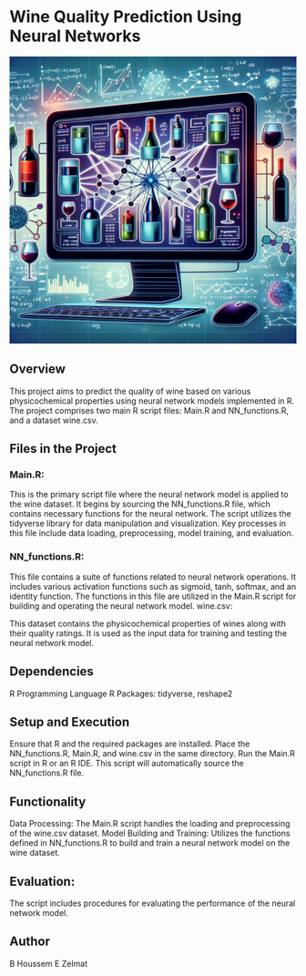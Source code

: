 # Wine Quality Prediction Using Neural Networks

![alt text](https://github.com/BheZelmat/Wine-Quality-Prediction-Using-Neural-Networks-from-Scratch-R-/blob/main/img0.png?raw=true)

## Overview
This project aims to predict the quality of wine based on various physicochemical properties using neural network models implemented in R. The project comprises two main R script files: Main.R and NN_functions.R, and a dataset wine.csv.

## Files in the Project
### Main.R:

This is the primary script file where the neural network model is applied to the wine dataset.
It begins by sourcing the NN_functions.R file, which contains necessary functions for the neural network.
The script utilizes the tidyverse library for data manipulation and visualization.
Key processes in this file include data loading, preprocessing, model training, and evaluation.
### NN_functions.R:

This file contains a suite of functions related to neural network operations.
It includes various activation functions such as sigmoid, tanh, softmax, and an identity function.
The functions in this file are utilized in the Main.R script for building and operating the neural network model.
wine.csv:

This dataset contains the physicochemical properties of wines along with their quality ratings.
It is used as the input data for training and testing the neural network model.
## Dependencies
R Programming Language
R Packages: tidyverse, reshape2
## Setup and Execution
Ensure that R and the required packages are installed.
Place the NN_functions.R, Main.R, and wine.csv in the same directory.
Run the Main.R script in R or an R IDE. This script will automatically source the NN_functions.R file.
## Functionality
Data Processing: The Main.R script handles the loading and preprocessing of the wine.csv dataset.
Model Building and Training: Utilizes the functions defined in NN_functions.R to build and train a neural network model on the wine dataset.
## Evaluation: 
The script includes procedures for evaluating the performance of the neural network model.
## Author
B Houssem E Zelmat 
